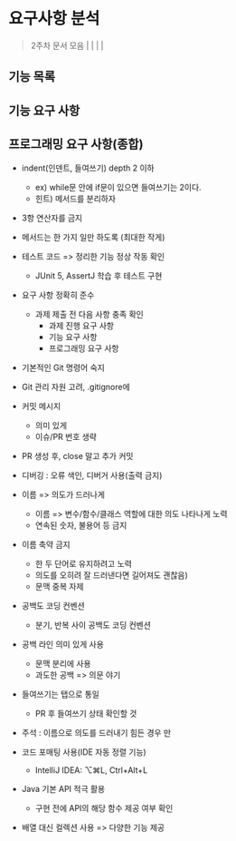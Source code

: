 # 요구사항 분석

> 2주차 문서 모음
> | **[](2주차-자동차-경주.md)** | **[](2주차-미션-요약.md)** | **[](2주차-주간-학습-정리.md)** |

## 기능 목록

## 기능 요구 사항

## 프로그래밍 요구 사항(종합)

- indent(인덴트, 들여쓰기) depth 2 이하
    - ex) while문 안에 if문이 있으면 들여쓰기는 2이다.
    - 힌트) 메서드를 분리하자
- 3항 연산자를 금지
- 메서드는 한 가지 일만 하도록 (최대한 작게)
- 테스트 코드 => 정리한 기능 정상 작동 확인
    - JUnit 5, AssertJ 학습 후 테스트 구현

- 요구 사항 정확히 준수
  - 과제 제출 전 다음 사항 충족 확인
    - 과제 진행 요구 사항
    - 기능 요구 사항
    - 프로그래밍 요구 사항

- 기본적인 Git 명령어 숙지
- Git 관리 자원 고려, .gitignore에
- 커밋 메시지
  - 의미 있게 
  - 이슈/PR 번호 생략
- PR 생성 후, close 말고 추가 커밋

- 디버깅 : 오류 색인, 디버거 사용(출력 금지)

- 이름 => 의도가 드러나게
  - 이름 => 변수/함수/클래스 역할에 대한 의도 나타나게 노력
  - 연속된 숫자, 불용어 등 금지
- 이름 축약 금지
  - 한 두 단어로 유지하려고 노력
  - 의도를 오히려 잘 드러낸다면 길어져도 괜찮음)
  - 문맥 중복 자제

- 공백도 코딩 컨벤션
  - 분기, 반복 사이 공백도 코딩 컨벤션
- 공백 라인 의미 있게 사용
  - 문맥 분리에 사용
  - 과도한 공백 => 의문 야기

- 들여쓰기는 탭으로 통일
  - PR 후 들여쓰기 상태 확인할 것

- 주석 : 이름으로 의도를 드러내기 힘든 경우 만

- 코드 포매팅 사용(IDE 자동 정렬 기능)
  - IntelliJ IDEA: ⌥⌘L, Ctrl+Alt+L

- Java 기본 API 적극 활용
  - 구현 전에 API의 해당 함수 제공 여부 확인

- 배열 대신 컬렉션 사용 => 다양한 기능 제공
